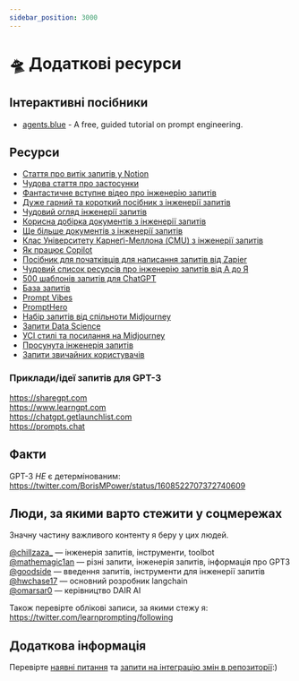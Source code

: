 ```yaml
---
sidebar_position: 3000
---
```


# 🛸 Додаткові ресурси

## Інтерактивні посібники
* [agents.blue](https://www.agents.blue/) - A free, guided tutorial on prompt engineering.

## Ресурси

* [Стаття про витік запитів у Notion](https://lspace.swyx.io/p/reverse-prompt-eng)
* [Чудова стаття про застосунки](https://huyenchip.com/2023/04/11/llm-engineering.html)<br/>
* [Фантастичне вступне відео про інженерію запитів](https://youtube.com/watch?v=dOxUroR57xs&feature=shares)<br/>
* [Дуже гарний та короткий посібник з інженерії запитів](https://help.openai.com/en/articles/6654000-best-practices-for-prompt-engineering-with-openai-api)<br/>
* [Чудовий огляд інженерії запитів](https://humanloop.com/blog/prompt-engineering-101)<br/>
* [Корисна добірка документів з інженерії запитів](https://github.com/dair-ai/Prompt-Engineering-Guide)<br/>
* [Ще більше документів з інженерії запитів](https://github.com/thunlp/PromptPapers)<br/>
* [Клас Університету Карнеґі-Меллона (CMU) з інженерії запитів](https://youtu.be/5ef83Wljm-M)<br/>
* [Як працює Copilot](https://thakkarparth007.github.io/copilot-explorer/posts/copilot-internals.html)<br/>
* [Посібник для початківців для написання запитів від Zapier](https://zapier.com/blog/gpt-3-prompt/)<br/>
* [Чудовий список ресурсів про інженерію запитів від А до Я](https://github.com/promptslab/Awesome-Prompt-Engineering)<br/>
* [500 шаблонів запитів для ChatGPT](https://www.notion.so/500-ChatGPT-Prompt-Templates-d9541e901b2b4e8f800e819bdc0256da)<br/>
* [База запитів](https://promptbase.com/) <br/>
* [Prompt Vibes](https://www.promptvibes.com/) <br/>
* [PromptHero](https://prompthero.com/)
* [Набір запитів від спільноти Midjourney](https://www.midjourney.com/showcase/recent/)<br/>
* [Запити Data Science](https://github.com/travistangvh/ChatGPT-Data-Science-Prompts.git)
* [УСІ стилі та посилання на Midjourney](https://github.com/willwulfken/MidJourney-Styles-and-Keywords-Reference)<br/>
* [Просунута інженерія запитів](https://jamesbachini.com/advanced-midjourney-prompt-engineering/#midjourney-flags)
* [Запити звичайних користувачів](https://www.ordinarypeopleprompts.com/)

### Приклади/ідеї запитів для GPT-3

https://sharegpt.com <br/> https://www.learngpt.com <br/> https://chatgpt.getlaunchlist.com <br/> https://prompts.chat


## Факти

GPT-3 *НЕ* є детермінованим: https://twitter.com/BorisMPower/status/1608522707372740609

## Люди, за якими варто стежити у соцмережах

Значну частину важливого контенту я беру у цих людей.

[@chillzaza_](https://mobile.twitter.com/chillzaza_) — інженерія запитів, інструменти, toolbot<br/> [@mathemagic1an](https://mobile.twitter.com/mathemagic1an) — різні запити, інженерія запитів, інформація про GPT3<br/> [@goodside](https://twitter.com/goodside/status/1588247865503010816) — введення запитів, інструменти для інженерії запитів<br/> [@hwchase17](https://twitter.com/hwchase17) — основний розробник langchain<br/> [@omarsar0](https://twitter.com/omarsar0) — керівництво DAIR AI

Також перевірте облікові записи, за якими стежу я: https://twitter.com/learnprompting/following

## Додаткова інформація

Перевірте [наявні питання](https://github.com/trigaten/Learn_Prompting/issues) та [ запити на інтеграцію змін в репозиторії](https://github.com/trigaten/Learn_Prompting/pulls):)
